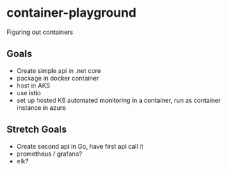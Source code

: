 # container-playground
Figuring out containers

## Goals
* Create simple api in .net core
* package in docker container
* host in AKS
* use istio
* set up hosted K6 automated monitoring in a container, run as container instance in azure

## Stretch Goals
* Create second api in Go, have first api call it
* prometheus / grafana?
* elk?

